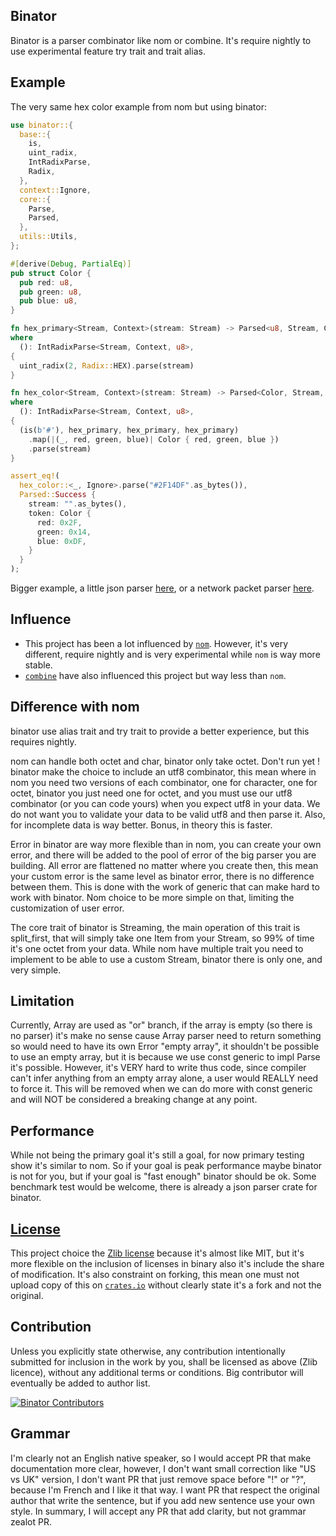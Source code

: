 ## Binator

Binator is a parser combinator like nom or combine. It's require nightly to use experimental feature try trait and trait alias.

## Example

The very same hex color example from nom but using binator:

```rust
use binator::{
  base::{
    is,
    uint_radix,
    IntRadixParse,
    Radix,
  },
  context::Ignore,
  core::{
    Parse,
    Parsed,
  },
  utils::Utils,
};

#[derive(Debug, PartialEq)]
pub struct Color {
  pub red: u8,
  pub green: u8,
  pub blue: u8,
}

fn hex_primary<Stream, Context>(stream: Stream) -> Parsed<u8, Stream, Context>
where
  (): IntRadixParse<Stream, Context, u8>,
{
  uint_radix(2, Radix::HEX).parse(stream)
}

fn hex_color<Stream, Context>(stream: Stream) -> Parsed<Color, Stream, Context>
where
  (): IntRadixParse<Stream, Context, u8>,
{
  (is(b'#'), hex_primary, hex_primary, hex_primary)
    .map(|(_, red, green, blue)| Color { red, green, blue })
    .parse(stream)
}

assert_eq!(
  hex_color::<_, Ignore>.parse("#2F14DF".as_bytes()),
  Parsed::Success {
    stream: "".as_bytes(),
    token: Color {
      red: 0x2F,
      green: 0x14,
      blue: 0xDF,
    }
  }
);
```

Bigger example, a little json parser [here](https://github.com/binator/json), or a network packet parser [here](https://github.com/binator/network).

## Influence

- This project has been a lot influenced by [`nom`]. However, it's very different, require nightly and is very experimental while `nom` is way more stable.
- [`combine`] have also influenced this project but way less than `nom`.

## Difference with nom

binator use alias trait and try trait to provide a better experience, but this requires nightly.

nom can handle both octet and char, binator only take octet. Don't run yet ! binator make the choice to include an utf8 combinator, this mean where in nom you need two versions of each combinator, one for character, one for octet, binator you just need one for octet, and you must use our utf8 combinator (or you can code yours) when you expect utf8 in your data. We do not want you to validate your data to be valid utf8 and then parse it. Also, for incomplete data is way better. Bonus, in theory this is faster.

Error in binator are way more flexible than in nom, you can create your own error, and there will be added to the pool of error of the big parser you are building. All error are flattened no matter where you create then, this mean your custom error is the same level as binator error, there is no difference between them. This is done with the work of generic that can make hard to work with binator. Nom choice to be more simple on that, limiting the customization of user error.

The core trait of binator is Streaming, the main operation of this trait is split_first, that will simply take one Item from your Stream, so 99% of time it's one octet from your data. While nom have multiple trait you need to implement to be able to use a custom Stream, binator there is only one, and very simple.

## Limitation

Currently, Array are used as "or" branch, if the array is empty (so there is no parser) it's make no sense cause Array parser need to return something so would need to have its own Error "empty array", it shouldn't be possible to use an empty array, but it is because we use const generic to impl Parse it's possible. However, it's VERY hard to write thus code, since compiler can't infer anything from an empty array alone, a user would REALLY need to force it. This will be removed when we can do more with const generic and will NOT be considered a breaking change at any point.

## Performance

While not being the primary goal it's still a goal, for now primary testing show it's similar to nom. So if your goal is peak performance maybe binator is not for you, but if your goal is "fast enough" binator should be ok. Some benchmark test would be welcome, there is already a json parser crate for binator.

## [License]

This project choice the [Zlib license] because it's almost like MIT, but it's more flexible on the inclusion of licenses in binary also it's include the share of modification. It's also constraint on forking, this mean one must not upload copy of this on [`crates.io`] without clearly state it's a fork and not the original.

## Contribution

Unless you explicitly state otherwise, any contribution intentionally submitted for inclusion in the work by you, shall be licensed as above (Zlib licence), without any additional terms or conditions. Big contributor will eventually be added to author list.

[![Binator Contributors](https://contributors-img.web.app/image?repo=binator/self)](https://github.com/binator/self/graphs/contributors)

## Grammar

I'm clearly not an English native speaker, so I would accept PR that make documentation more clear, however, I don't want small correction like "US vs UK" version, I don't want PR that just remove space before "!" or "?", because I'm French and I like it that way. I want PR that respect the original author that write the sentence, but if you add new sentence use your own style. In summary, I will accept any PR that add clarity, but not grammar zealot PR.

[License]: license.md
[Zlib license]: https://choosealicense.com/licenses/zlib/
[`crates.io`]: https://crates.io
[`nom`]: https://github.com/Geal/nom
[`combine`]: https://github.com/Marwes/combine
